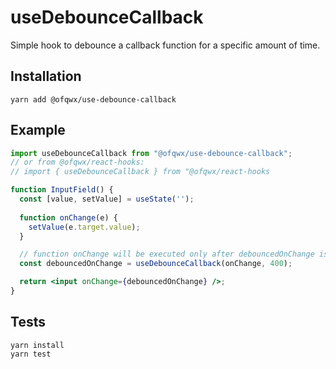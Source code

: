 # useDebounceCallback

Simple hook to debounce a callback function for a specific amount of time.

## Installation

```
yarn add @ofqwx/use-debounce-callback
```

## Example

```jsx
import useDebounceCallback from "@ofqwx/use-debounce-callback";
// or from @ofqwx/react-hooks:
// import { useDebounceCallback } from "@ofqwx/react-hooks

function InputField() {
  const [value, setValue] = useState('');
  
  function onChange(e) {
    setValue(e.target.value);
  }

  // function onChange will be executed only after debouncedOnChange is not called for 400ms
  const debouncedOnChange = useDebounceCallback(onChange, 400);

  return <input onChange={debouncedOnChange} />;
}
```

## Tests

```
yarn install
yarn test
```
